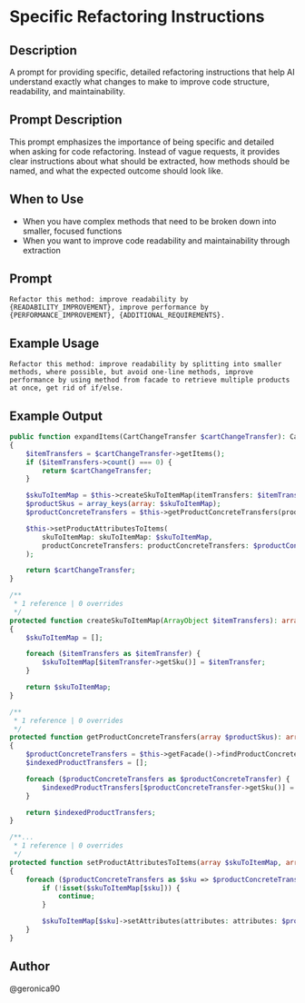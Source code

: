 # Specific Refactoring Instructions

## Description

A prompt for providing specific, detailed refactoring instructions that help AI understand exactly what changes to make to improve code structure, readability, and maintainability.

## Prompt Description

This prompt emphasizes the importance of being specific and detailed when asking for code refactoring. Instead of vague requests, it provides clear instructions about what should be extracted, how methods should be named, and what the expected outcome should look like.

## When to Use

- When you have complex methods that need to be broken down into smaller, focused functions
- When you want to improve code readability and maintainability through extraction

## Prompt

```text
Refactor this method: improve readability by {READABILITY_IMPROVEMENT}, improve performance by {PERFORMANCE_IMPROVEMENT}, {ADDITIONAL_REQUIREMENTS}.
```

## Example Usage

```text
Refactor this method: improve readability by splitting into smaller methods, where possible, but avoid one-line methods, improve performance by using method from facade to retrieve multiple products at once, get rid of if/else.
```

## Example Output

```php
public function expandItems(CartChangeTransfer $cartChangeTransfer): CartChangeTransfer
{
    $itemTransfers = $cartChangeTransfer->getItems();
    if ($itemTransfers->count() === 0) {
        return $cartChangeTransfer;
    }

    $skuToItemMap = $this->createSkuToItemMap(itemTransfers: $itemTransfers);
    $productSkus = array_keys(array: $skuToItemMap);
    $productConcreteTransfers = $this->getProductConcreteTransfers(productSkus: productSkus: $productSkus);

    $this->setProductAttributesToItems(
        skuToItemMap: skuToItemMap: $skuToItemMap,
        productConcreteTransfers: productConcreteTransfers: $productConcreteTransfers
    );

    return $cartChangeTransfer;
}

/**
 * 1 reference | 0 overrides
 */
protected function createSkuToItemMap(ArrayObject $itemTransfers): array
{
    $skuToItemMap = [];

    foreach ($itemTransfers as $itemTransfer) {
        $skuToItemMap[$itemTransfer->getSku()] = $itemTransfer;
    }

    return $skuToItemMap;
}

/**
 * 1 reference | 0 overrides
 */
protected function getProductConcreteTransfers(array $productSkus): array
{
    $productConcreteTransfers = $this->getFacade()->findProductConcretesBySkus(skus: skus: $productSkus);
    $indexedProductTransfers = [];

    foreach ($productConcreteTransfers as $productConcreteTransfer) {
        $indexedProductTransfers[$productConcreteTransfer->getSku()] = $productConcreteTransfer;
    }

    return $indexedProductTransfers;
}

/**...
 * 1 reference | 0 overrides
 */
protected function setProductAttributesToItems(array $skuToItemMap, array $productConcreteTransfers): void
{
    foreach ($productConcreteTransfers as $sku => $productConcreteTransfer) {
        if (!isset($skuToItemMap[$sku])) {
            continue;
        }

        $skuToItemMap[$sku]->setAttributes(attributes: attributes: $productConcreteTransfer->getAttributes());
    }
}
```

## Author

@geronica90
